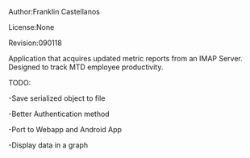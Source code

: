 Author:Franklin Castellanos

License:None

Revision:090118

Application that acquires updated metric reports from an IMAP Server.
Designed to track MTD employee productivity.

TODO:

-Save serialized object to file

-Better Authentication method

-Port to Webapp and Android App

-Display data in a graph
